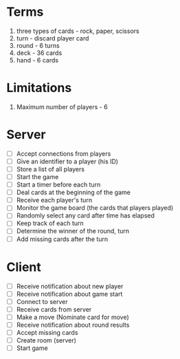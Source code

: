 # Terms

1. three types of cards - rock, paper, scissors
2. turn - discard player card
3. round - 6 turns
4. deck - 36 cards
5. hand - 6 cards

# Limitations

1. Maximum number of players - 6

# Server

- [ ] Accept connections from players
- [ ] Give an identifier to a player (his ID)
- [ ] Store a list of all players
- [ ] Start the game
- [ ] Start a timer before each turn
- [ ] Deal cards at the beginning of the game
- [ ] Receive each player's turn
- [ ] Monitor the game board (the cards that players played)
- [ ] Randomly select any card after time has elapsed
- [ ] Keep track of each turn
- [ ] Determine the winner of the round, turn
- [ ] Add missing cards after the turn

# Client

- [ ] Receive notification about new player
- [ ] Receive notification about game start
- [ ] Connect to server
- [ ] Receive cards from server
- [ ] Make a move (Nominate card for move)
- [ ] Receive notification about round results
- [ ] Accept missing cards
- [ ] Create room (server)
- [ ] Start game
